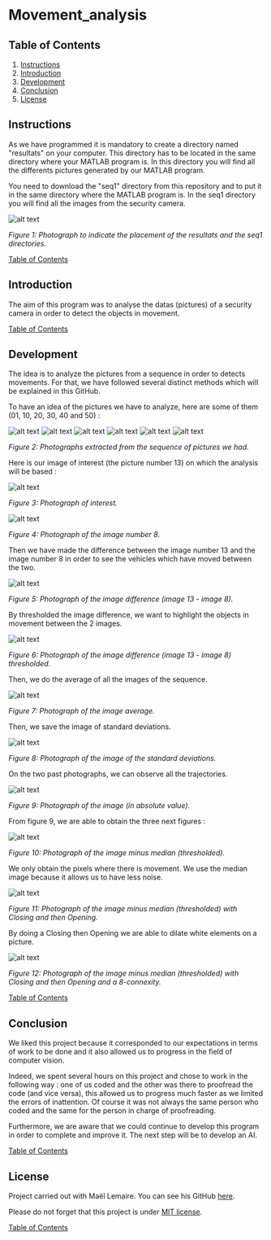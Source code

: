# Movement_analysis

<a name="table_of_contents"/>

## Table of Contents
1. [Instructions](#instructions_)
2. [Introduction](#introduction_)
3. [Development](#development_) 
4. [Conclusion](#conclusion_)
5. [License](#license_)

<a name="instructions_"/>

## Instructions

As we have programmed it is mandatory to create a directory named "resultats" on your computer. This directory has to be located in the same directory where your MATLAB program is. In this directory you will find all the differents pictures generated by our MATLAB program.

You need to download the "seq1" directory from this repository and to put it in the same directory where the MATLAB program is. In the seq1 directory you will find all the images from the security camera.

![alt text](https://github.com/Clerbout-Francois/Movement_analysis/blob/main/Image1.png?raw=true)

_Figure 1: Photograph to indicate the placement of the resultats and the seq1 directories._


[Table of Contents](#table_of_contents)
<a name="introduction_"/>

## Introduction

The aim of this program was to analyse the datas (pictures) of a security camera in order to detect the objects in movement.

[Table of Contents](#table_of_contents)
<a name="development_"/>

## Development

The idea is to analyze the pictures from a sequence in order to detects movements. For that, we have followed several distinct methods which will be explained in this GitHub.

To have an idea of the pictures we have to analyze, here are some of them (01, 10, 20, 30, 40 and 50) :

![alt text](https://github.com/Clerbout-Francois/Movement_analysis/blob/main/seq1/seq1_01.jpg?raw=true)
![alt text](https://github.com/Clerbout-Francois/Movement_analysis/blob/main/seq1/seq1_10.jpg?raw=true)
![alt text](https://github.com/Clerbout-Francois/Movement_analysis/blob/main/seq1/seq1_20.jpg?raw=true)
![alt text](https://github.com/Clerbout-Francois/Movement_analysis/blob/main/seq1/seq1_30.jpg?raw=true)
![alt text](https://github.com/Clerbout-Francois/Movement_analysis/blob/main/seq1/seq1_40.jpg?raw=true)
![alt text](https://github.com/Clerbout-Francois/Movement_analysis/blob/main/seq1/seq1_50.jpg?raw=true)

_Figure 2: Photographs extracted from the sequence of pictures we had._

Here is our image of interest (the picture number 13) on which the analysis will be based : 

![alt text](https://github.com/Clerbout-Francois/Movement_analysis/blob/main/resultats/11_image_num_13.jpg?raw=true)

_Figure 3: Photograph of interest._

![alt text](https://github.com/Clerbout-Francois/Movement_analysis/blob/main/resultats/12_image_num_13-5.jpg?raw=true)

_Figure 4: Photograph of the image number 8._

Then we have made the difference between the image number 13 and the image number 8 in order to see the vehicles which have moved between the two.

![alt text](https://github.com/Clerbout-Francois/Movement_analysis/blob/main/resultats/13_diff_image___delta_i_5.jpg?raw=true)

_Figure 5: Photograph of the image difference (image 13 - image 8)._

By thresholded the image difference, we want to highlight the objects in movement between the 2 images.

![alt text](https://github.com/Clerbout-Francois/Movement_analysis/blob/main/resultats/14_th_diff_image___delta_i_5___k_th_4.0.jpg?raw=true)

_Figure 6: Photograph of the image difference (image 13 - image 8) thresholded._

Then, we do the average of all the images of the sequence.

![alt text](https://github.com/Clerbout-Francois/Movement_analysis/blob/main/resultats/101_Image_of_averages.jpg?raw=true)

_Figure 7: Photograph of the image average._

Then, we save the image of standard deviations.

![alt text](https://github.com/Clerbout-Francois/Movement_analysis/blob/main/resultats/102_Image_of_standard_deviations.jpg?raw=true)

_Figure 8: Photograph of the image of the standard deviations._

On the two past photographs, we can observe all the trajectories.

![alt text](https://github.com/Clerbout-Francois/Movement_analysis/blob/main/resultats/113_abs_diff_image___delta_i_5.jpg?raw=true)

_Figure 9: Photograph of the image (in absolute value)._

From figure 9, we are able to obtain the three next figures :

![alt text](https://github.com/Clerbout-Francois/Movement_analysis/blob/main/resultats/122_th_diff_image_minus_median___k_th_4.0.jpg?raw=true)

_Figure 10: Photograph of the image minus median (thresholded)._

We only obtain the pixels where there is movement. We use the median image because it allows us to have less noise.

![alt text](https://github.com/Clerbout-Francois/Movement_analysis/blob/main/resultats/212_Ferm_Ouv_th_diff_image_minus_median___k_th_4.0.jpg?raw=true)

_Figure 11: Photograph of the image minus median (thresholded) with Closing and then Opening._

By doing a Closing then Opening we are able to dilate white elements on a picture.

![alt text](https://github.com/Clerbout-Francois/Movement_analysis/blob/main/resultats/214_RCC8_Ferm_Ouv_th_diff_image_minus_median___k_th_4.0.jpg?raw=true)

_Figure 12: Photograph of the image minus median (thresholded) with Closing and then Opening and a 8-connexity._

[Table of Contents](#table_of_contents)
<a name="conclusion_"/>

## Conclusion

We liked this project because it corresponded to our expectations in terms of work to be done and it also allowed us to progress in the field of computer vision. 

Indeed, we spent several hours on this project and chose to work in the following way : one of us coded and the other was there to proofread the code (and vice versa), this allowed us to progress much faster as we limited the errors of inattention. Of course it was not always the same person who coded and the same for the person in charge of proofreading.

Furthermore, we are aware that we could continue to develop this program in order to complete and improve it. The next step will be to develop an AI.

[Table of Contents](#table_of_contents)
<a name="license_"/>

## License
Project carried out with Maël Lemaire. You can see his GitHub [here](https://github.com/lemaireMael).

Please do not forget that this project is under [MIT license](https://choosealicense.com/licenses/mit/).



[Table of Contents](#table_of_contents)
